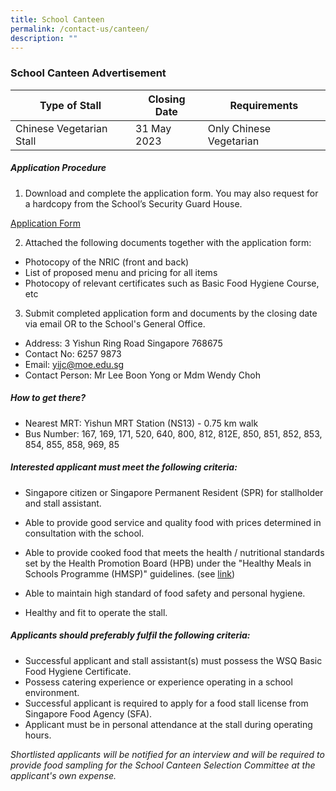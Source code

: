 ```yaml
---
title: School Canteen
permalink: /contact-us/canteen/
description: ""
---
```

### **School Canteen Advertisement**


| Type of Stall | Closing Date | Requirements |
| -------- | -------- | -------- |
| Chinese Vegetarian Stall     | 31 May 2023     | Only Chinese Vegetarian    |

##### **Application Procedure**
1. Download and complete the application form. You may also request for a hardcopy from the School’s Security Guard House.

[Application Form](/files/School%20Canteen/application%20form.pdf)

2. Attached the following documents together with the application form:
* Photocopy of the NRIC (front and back)
* List of proposed menu and pricing for all items
* Photocopy of relevant certificates such as Basic Food Hygiene Course, etc

3. Submit completed application form and documents by the closing date via email OR to the School's General Office.
* Address: 3 Yishun Ring Road Singapore 768675
* Contact No: 6257 9873
* Email: yijc@moe.edu.sg
* Contact Person: Mr Lee Boon Yong or Mdm Wendy Choh

##### **How to get there?**
* Nearest MRT: Yishun MRT Station (NS13) - 0.75 km walk
* Bus Number: 167, 169, 171, 520, 640, 800, 812, 812E, 850, 851, 852, 853, 854, 855, 858, 969, 85

##### **Interested applicant must meet the following criteria:**
* Singapore citizen or Singapore Permanent Resident (SPR) for stallholder and stall assistant.
* Able to provide good service and quality food with prices determined in consultation with the school.
* Able to provide cooked food that meets the health / nutritional standards set by the Health Promotion Board (HPB) under the "Healthy Meals in Schools Programme (HMSP)" guidelines. (see
[link](https://www.hpb.gov.sg/schools/school-programmes/healthy-meals-in-schools-programme))

* Able to maintain high standard of food safety and personal hygiene.
* Healthy and fit to operate the stall.

##### **Applicants should preferably fulfil the following criteria:**
* Successful applicant and stall assistant(s) must possess the WSQ Basic Food Hygiene Certificate.
* Possess catering experience or experience operating in a school environment.
* Successful applicant is required to apply for a food stall license from Singapore Food Agency (SFA).
* Applicant must be in personal attendance at the stall during operating hours.

*Shortlisted applicants will be notified for an interview and will be required to provide food sampling for the School Canteen Selection Committee at the applicant's own expense.*